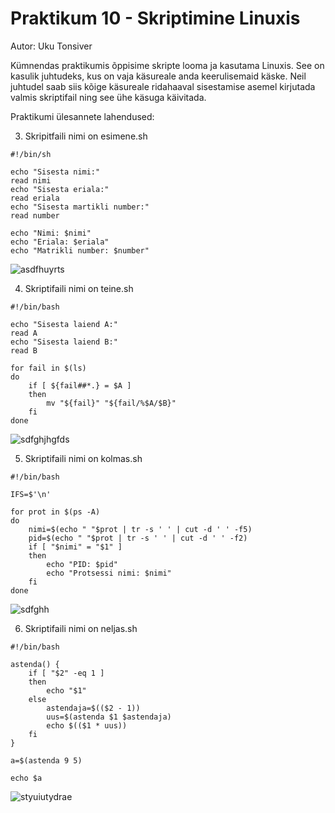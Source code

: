# Praktikum 10 - Skriptimine Linuxis
Autor: Uku Tonsiver

Kümnendas praktikumis õppisime skripte looma ja kasutama Linuxis. See on kasulik juhtudeks, kus on vaja käsureale anda keerulisemaid käske. Neil juhtudel saab siis kõige käsureale ridahaaval sisestamise asemel kirjutada valmis skriptifail ning see ühe käsuga käivitada.

Praktikumi ülesannete lahendused:

3. Skripitfaili nimi on esimene.sh
```
#!/bin/sh

echo "Sisesta nimi:"
read nimi
echo "Sisesta eriala:"
read eriala
echo "Sisesta martikli number:"
read number

echo "Nimi: $nimi"
echo "Eriala: $eriala"
echo "Matrikli number: $number"
```

![asdfhuyrts](https://user-images.githubusercontent.com/92918498/202482678-b1bf29ed-33fc-448d-bfd7-ab6f44ae0e3f.jpg)

4. Skriptifaili nimi on teine.sh
```
#!/bin/bash

echo "Sisesta laiend A:"
read A
echo "Sisesta laiend B:"
read B

for fail in $(ls)
do
    if [ ${fail##*.} = $A ]
    then
        mv "${fail}" "${fail/%$A/$B}"
    fi
done
```

![sdfghjhgfds](https://user-images.githubusercontent.com/92918498/202491003-d14cb076-65fe-46a1-bfd3-0570cffd7a64.jpg)

5. Skriptifaili nimi on kolmas.sh
```
#!/bin/bash

IFS=$'\n'

for prot in $(ps -A)
do
    nimi=$(echo " "$prot | tr -s ' ' | cut -d ' ' -f5)
    pid=$(echo " "$prot | tr -s ' ' | cut -d ' ' -f2)
    if [ "$nimi" = "$1" ]
    then
        echo "PID: $pid"
        echo "Protsessi nimi: $nimi"
    fi
done
```

![sdfghh](https://user-images.githubusercontent.com/92918498/202500370-e639ab61-8215-428e-a850-14421b5f5353.jpg)

6. Skriptifaili nimi on neljas.sh
```
#!/bin/bash

astenda() {
    if [ "$2" -eq 1 ]
    then
        echo "$1"
    else
        astendaja=$(($2 - 1))
        uus=$(astenda $1 $astendaja)
        echo $(($1 * uus))
    fi
}

a=$(astenda 9 5)

echo $a
```

![styuiutydrae](https://user-images.githubusercontent.com/92918498/202505521-219b030d-b259-42f7-9a4b-59d0c361d55b.jpg)
